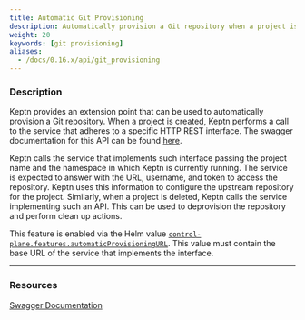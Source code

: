 ```yaml
---
title: Automatic Git Provisioning
description: Automatically provision a Git repository when a project is created.
weight: 20
keywords: [git provisioning]
aliases:
  - /docs/0.16.x/api/git_provisioning
---
```



### Description

Keptn provides an extension point that can be used to automatically provision a Git repository.
When a project is created, Keptn performs a call to the service that adheres to a specific HTTP REST interface. The swagger documentation for this API can be found [here](../../../../api/).

Keptn calls the service that implements such interface passing the project name and the namespace in which Keptn is currently running. The service is expected to answer with the URL, username, and token to access the repository. Keptn uses this information to configure the upstream repository for the project.
Similarly, when a project is deleted, Keptn calls the service implementing such an API. This can be used to deprovision the repository and perform clean up actions.

This feature is enabled via the Helm value [`control-plane.features.automaticProvisioningURL`](https://github.com/keptn/keptn/blob/0.16.0/installer/manifests/keptn/charts/control-plane/values.yaml#L26). This value must contain the base URL of the service that implements the interface.

---

### Resources

[Swagger Documentation](../../../../api/)
